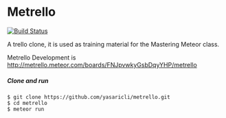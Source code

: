 Metrello
=============

[![Build Status](https://travis-ci.org/yasaricli/metrello.png)](https://travis-ci.org/yasaricli/metrello)

A trello clone, it is used as training material for the Mastering Meteor class.

Metrello Development is http://metrello.meteor.com/boards/FNJpvwkyGsbDqyYHP/metrello

##### Clone and run
    $ git clone https://github.com/yasaricli/metrello.git
    $ cd metrello
    $ meteor run



